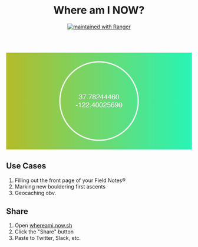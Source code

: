 <h1 align="center">Where am I NOW?</h1>
<p align="center">
  <a href="https://reporanger.com">
    <img src="https://img.shields.io/badge/maintained%20with-Ranger-1f93f3.svg" alt="maintained with Ranger" />  
  </a>
</p>

<br>
<br>

![Example image](static/example.png)

## Use Cases

1. Filling out the front page of your Field Notes®
2. Marking new bouldering first ascents
3. Geocaching obv.

## Share

1. Open [whereami.now.sh](http://whereami.now.sh)
2. Click the "Share" button
3. Paste to Twitter, Slack, etc.

